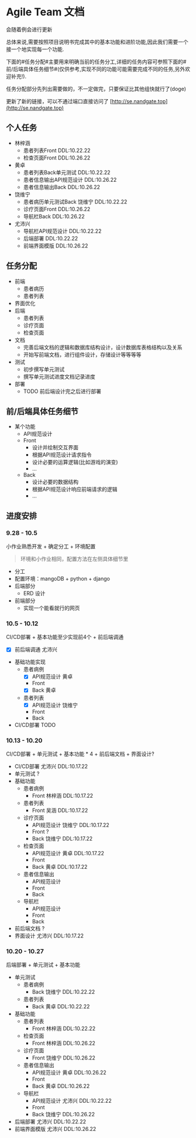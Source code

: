 # Agile Team 文档

会随着例会进行更新

<!-- 分工<br>
| ypx |  | | | | 
| --- | --- | --- | --- | --- |
| | | | |  -->

总体来说,需要按照项目说明书完成其中的基本功能和进阶功能,因此我们需要一个接一个地实现每一个功能.

下面的#任务分配#主要用来明确当前的任务分工,详细的任务内容可参照下面的#前/后端具体任务细节#(仅供参考,实现不同的功能可能需要完成不同的任务,另外欢迎补充!).

任务分配部分先列出需要做的，不一定做完，只要保证比其他组快就行了(doge)

更新了新的链接，可以不通过端口直接访问了 [http://se.nandgate.top](http://se.nandgate.top)

## 个人任务
   - 林梓涵
       - 患者列表Front DDL:10.22.22
       - 检查页面Front DDL:10.26.22
   - 黄卓
       - 患者列表Back单元测试 DDL:10.22.22
       - 患者信息输出API规范设计 DDL:10.26.22
       - 患者信息输出Back DDL:10.26.22
   - 饶维宁
       - 患者病历单元测试Back 饶维宁 DDL:10.22.22
       - 诊疗页面Front DDL:10.26.22
       - 导航栏Back DDL:10.26.22
   - 尤沛兴
       - 导航栏API规范设计 DDL:10.22.22
       - 后端部署 DDL:10.22.22
       - 前端界面模版 DDL:10.26.22
## 任务分配


- 前端
	- 患者病历
	- 患者列表
- 界面优化
- 后端
	- 患者列表
	- 诊疗页面
    - 检查页面
- 文档
	- 完善后端文档的逻辑和数据库结构设计，设计数据库表格结构以及关系
	- 开始写前端文档，进行组件设计，存储设计等等等等
- 测试
	- 初步撰写单元测试
	- 撰写单元测试进度文档记录进度
- 部署
	- TODO 前后端设计完之后进行部署



## 前/后端具体任务细节
- 某个功能
    - API规范设计
    - Front
         - 设计并绘制交互界面
         - 根据API规范设计请求指令
         - 设计必要的运算逻辑(比如游戏的演变)
         - ...
    - Back
         - 设计必要的数据结构
         - 根据API规范设计响应前端请求的逻辑
         - ...

## 进度安排

### 9.28 - 10.5
小作业熟悉开发 + 确定分工 + 环境配置
> 环境和小作业相同，配置方法在左侧具体细节里

 - 分工
 - 配置环境：mangoDB + python + django 
 - 后端部分
    - ERD 设计
 - 前端部分
    - 实现一个能看就行的网页 

### 10.5 - 10.12

CI/CD部署 + 基本功能至少实现前4个 + 前后端调通

 - [x] 前后端调通 尤沛兴
 - 基础功能实现
    - 患者病例
        - [x] API规范设计 黄卓
        - Front 
        - [x] Back 黄卓
    - 患者列表
        - [x] API规范设计 饶维宁
        - Front
        - Back
 - CI/CD部署 TODO

### 10.13 - 10.20
CI/CD部署 + 单元测试 + 基本功能 * 4 + 前后端文档 + 界面设计?

 - CI/CD部署 尤沛兴 DDL:10.17.22
 - 单元测试 ?
 - 基础功能
     - 患者病例
        - Front 林梓涵 DDL:10.17.22
     - 患者列表
        - Front 吴涵 DDL:10.17.22
     - 诊疗页面
        - API规范设计 饶维宁 DDL:10.17.22
        - Front ?
        - Back 饶维宁 DDL:10.17.22
     - 检查页面
        - API规范设计 黄卓 DDL:10.17.22
        - Front
        - Back 黄卓 DDL:10.17.22
     - 患者信息输出
        - API规范设计
        - Front
        - Back
     - 导航栏
        - API规范设计
        - Front
        - Back
 - 前后端文档 ?
 - 界面设计 尤沛兴 DDL:10.17.22

### 10.20 - 10.27
后端部署 + 单元测试 + 基本功能

 - 单元测试
     - 患者病例
        - Back 饶维宁 DDL:10.22.22
     - 患者列表
        - Back 黄卓 DDL:10.22.22
 - 基础功能
     - 患者列表
        - Front 林梓涵 DDL:10.22.22
     - 检查页面
        - Front 林梓涵 DDL:10.26.22
     - 诊疗页面
        - Front 饶维宁 DDL:10.26.22
     - 患者信息输出
        - API规范设计 黄卓 DDL:10.26.22
        - Front
        - Back 黄卓 DDL:10.26.22
     - 导航栏
        - API规范设计 尤沛兴 DDL:10.22.22
        - Front
        - Back 饶维宁 DDL:10.26.22
 - 后端部署 尤沛兴 DDL:10.22.22
 - 前端界面模版 尤沛兴 DDL:10.26.22


